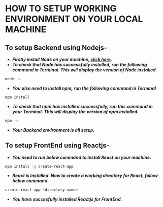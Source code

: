# HOW TO SETUP WORKING ENVIRONMENT ON YOUR LOCAL MACHINE

## To setup Backend using Nodejs-
- ***Firstly install Node on your machine, [click here](https://nodejs.org/en/).***
- ***To check that Node has successfully installed, run the following command in Terminal. This will display the version of Node installed.***

```bash
node -v
```

- ***You also need to install npm, run the following command in Terminal***

```bsah
npm install
```

- ***To check that npm has installed successfully, run this command in your Terminal. This will display the version of npm installed.***

```bash
npm -v
```

- ***Your Backend environment is all setup.***

## To setup FrontEnd using Reactjs-

- ***You need to run below command to install React on your machine.***

```bash
npm install -g create-react-app  
```

- ***React is installed. Now to create a working directory for React, follow below command***

```bash
create-react-app <directory-name>
```
- ***You have succesfully installed Reactjs for FrontEnd.***

